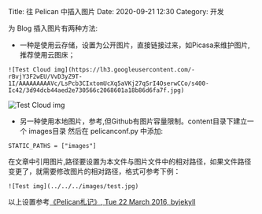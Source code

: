 Title: 往 Pelican 中插入图片
Date: 2020-09-21 12:30
Category: 开发

为 Blog 插入图片有两种方法:

* 一种是使用云存储，设置为公开图片，直接链接过来，如Picasa来维护图片,推荐使用云图床；

```
![Test Cloud img](https://lh3.googleusercontent.com/-rBvjY3F2wEU/VvD3yZ9T-1I/AAAAAAAAAVc/LsPcb3CIxtomUcXq5aVKj27qSrI4OserwCCo/s400-Ic42/3d94dcb44aed2e730566c2068601a18b86d6fa7f.jpg)
```

![Test Cloud img](https://lh3.googleusercontent.com/-rBvjY3F2wEU/VvD3yZ9T-1I/AAAAAAAAAVc/LsPcb3CIxtomUcXq5aVKj27qSrI4OserwCCo/s400-Ic42/3d94dcb44aed2e730566c2068601a18b86d6fa7f.jpg)


* 另一种使用本地图片，参考,但Github有图片容量限制。content目录下建立一个 images目录 然后在 pelicanconf.py 中添加:
```
STATIC_PATHS = ["images"]
```

在文章中引用图片,路径要设置为本文件与图片文件中的相对路径，如果文件路径变更了，就需要修改图片的相对路径，格式可参考下例：

```
![Test img](../../../images/test.jpg)
```

以上设置参考[《Pelican札记》, Tue 22 March 2016, byjekyll](https://pelucky.github.io/pages/2016/03/22/gitpages-pelican/)
